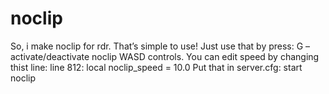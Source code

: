 # noclip
So, i make noclip for rdr. That’s simple to use!
Just use that by press: G – activate/deactivate noclip
WASD controls.
You can edit speed by changing thist line:
line 812: local noclip_speed = 10.0
Put that in server.cfg:
start noclip
